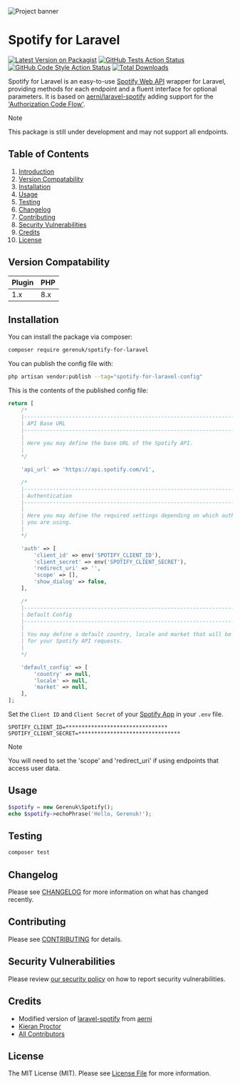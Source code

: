 <img src="https://banners.beyondco.de/Spotify%20for%20Laravel.png?theme=light&packageManager=composer+require&packageName=gerenuk%2Fspotify-for-laravel&pattern=brickWall&style=style_1&description=A+Laravel+wrapper+for+the+Spotify+Web+API&md=1&showWatermark=0&fontSize=100px&images=https%3A%2F%2Flaravel.com%2Fimg%2Flogomark.min.svg" alt="Project banner">

# Spotify for Laravel

[![Latest Version on Packagist](https://img.shields.io/packagist/v/gerenuk/spotify-for-laravel.svg?style=flat-square)](https://packagist.org/packages/gerenuk/spotify-for-laravel)
[![GitHub Tests Action Status](https://img.shields.io/github/actions/workflow/status/gerenuk-ltd/spotify-for-laravel/run-tests.yml?branch=main&label=tests&style=flat-square)](https://github.com/gerenuk-ltd/spotify-for-laravel/actions?query=workflow%3Arun-tests+branch%3Amain)
[![GitHub Code Style Action Status](https://img.shields.io/github/actions/workflow/status/gerenuk-ltd/spotify-for-laravel/fix-php-code-style-issues.yml?branch=main&label=code%20style&style=flat-square)](https://github.com/gerenuk-ltd/spotify-for-laravel/actions?query=workflow%3A"Fix+PHP+code+style+issues"+branch%3Amain)
[![Total Downloads](https://img.shields.io/packagist/dt/gerenuk/spotify-for-laravel.svg?style=flat-square)](https://packagist.org/packages/gerenuk/spotify-for-laravel)

Spotify for Laravel is an easy-to-use [Spotify Web API](https://developer.spotify.com/documentation/web-api) wrapper for Laravel, providing methods for each endpoint and a fluent interface for optional parameters. It is based on [aerni/laravel-spotify](https://github.com/aerni/laravel-spotify) adding support for the ['Authorization Code Flow'](https://developer.spotify.com/documentation/web-api/tutorials/code-flow).

> [!NOTE]
> This package is still under development and may not support all endpoints.

## Table of Contents
1. [Introduction](#spotify-for-laravel)
2. [Version Compatability](#version-compatability)
3. [Installation](#installation)
4. [Usage](#usage)
5. [Testing](#testing)
6. [Changelog](#changelog)
7. [Contributing](#contributing)
8. [Security Vulnerabilities](#security-vulnerabilities)
9. [Credits](#credits)
10. [License](#license)

## Version Compatability

| Plugin | PHP |
|--------|-----|
| 1.x    | 8.x |

## Installation

You can install the package via composer:

```bash
composer require gerenuk/spotify-for-laravel
```

You can publish the config file with:

```bash
php artisan vendor:publish --tag="spotify-for-laravel-config"
```

This is the contents of the published config file:

```php
return [
    /*
    |--------------------------------------------------------------------------
    | API Base URL
    |--------------------------------------------------------------------------
    |
    | Here you may define the base URL of the Spotify API.
    |
    */

    'api_url' => 'https://api.spotify.com/v1',

    /*
    |--------------------------------------------------------------------------
    | Authentication
    |--------------------------------------------------------------------------
    |
    | Here you may define the required settings depending on which auth flow
    | you are using.
    |
    */

    'auth' => [
        'client_id' => env('SPOTIFY_CLIENT_ID'),
        'client_secret' => env('SPOTIFY_CLIENT_SECRET'),
        'redirect_uri' => '',
        'scope' => [],
        'show_dialog' => false,
    ],

    /*
    |--------------------------------------------------------------------------
    | Default Config
    |--------------------------------------------------------------------------
    |
    | You may define a default country, locale and market that will be used
    | for your Spotify API requests.
    |
    */

    'default_config' => [
        'country' => null,
        'locale' => null,
        'market' => null,
    ],
];

```

Set the `Client ID` and `Client Secret` of your [Spotify App](https://developer.spotify.com/dashboard) in your `.env` file.

```env
SPOTIFY_CLIENT_ID=********************************
SPOTIFY_CLIENT_SECRET=********************************
```

> [!NOTE]
> You will need to set the 'scope' and 'redirect_uri' if using endpoints that access user data.

## Usage

```php
$spotify = new Gerenuk\Spotify();
echo $spotify->echoPhrase('Hello, Gerenuk!');
```

## Testing

```bash
composer test
```

## Changelog

Please see [CHANGELOG](CHANGELOG.md) for more information on what has changed recently.

## Contributing

Please see [CONTRIBUTING](CONTRIBUTING.md) for details.

## Security Vulnerabilities

Please review [our security policy](../../security/policy) on how to report security vulnerabilities.

## Credits

- Modified version of [laravel-spotify](https://github.com/aerni/laravel-spotify) from [aerni](https://github.com/aerni)
- [Kieran Proctor](https://github.com/KieranLProctor)
- [All Contributors](../../contributors)

## License

The MIT License (MIT). Please see [License File](LICENSE.md) for more information.

